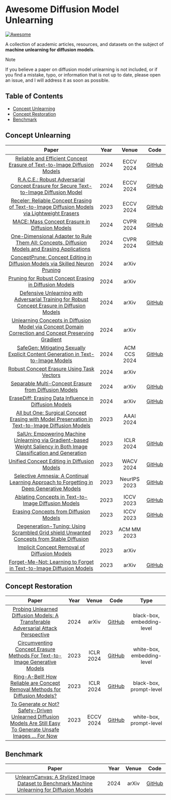 # Awesome Diffusion Model Unlearning

[![Awesome](https://awesome.re/badge.svg)](https://awesome.re)

A collection of academic articles, resources, and datasets on the subject of **machine unlearning for diffusion models**.

> [!NOTE]
> If you believe a paper on diffusion model unlearning is not included, or if you find a mistake, typo, or information that is not up to date, please open an issue, and I will address it as soon as possible.

## Table of Contents

- [Concept Unlearning](#concept-unlearning)
- [Concept Restoration](#concept-restoration)
- [Benchmark](#benchmark)

## Concept Unlearning

| Paper                                                        | Year | Venue     | Code                                                         |
| :----------------------------------------------------------: | :--: | :-------: | :----------------------------------------------------------: |
| [Reliable and Efficient Concept Erasure of Text-to-Image Diffusion Models](https://arxiv.org/abs/2407.12383) | 2024 | ECCV 2024 | [GitHub](https://github.com/CharlesGong12/RECE) |
| [R.A.C.E.: Robust Adversarial Concept Erasure for Secure Text-to-Image Diffusion Model](https://arxiv.org/abs/2405.16341) | 2024 | ECCV 2024 | [GitHub](https://github.com/chkimmmmm/R.A.C.E.) |
| [Receler: Reliable Concept Erasing of Text-to-Image Diffusion Models via Lightweight Erasers](https://arxiv.org/abs/2311.17717) | 2023 | ECCV 2024 | [GitHub](https://github.com/jasper0314-huang/Receler) |
| [MACE: Mass Concept Erasure in Diffusion Models](https://arxiv.org/abs/2403.06135) | 2024 | CVPR 2024 | [GitHub](https://github.com/Shilin-LU/MACE) |
| [One-Dimensional Adapter to Rule Them All: Concepts, Diffusion Models and Erasing Applications](https://arxiv.org/abs/2312.16145) | 2024 | CVPR 2024 | [GitHub](https://github.com/Con6924/SPM) |
| [ConceptPrune: Concept Editing in Diffusion Models via Skilled Neuron Pruning](https://arxiv.org/abs/2405.19237) | 2024 | arXiv |  |
| [Pruning for Robust Concept Erasing in Diffusion Models](https://arxiv.org/abs/2405.16534) | 2024 | arXiv |  |
| [Defensive Unlearning with Adversarial Training for Robust Concept Erasure in Diffusion Models](https://arxiv.org/abs/2405.15234) | 2024 | arXiv | [GitHub](https://github.com/OPTML-Group/AdvUnlearn) |
| [Unlearning Concepts in Diffusion Model via Concept Domain Correction and Concept Preserving Gradient](https://arxiv.org/abs/2405.15304) | 2024 | arXiv |  |
| [SafeGen: Mitigating Sexually Explicit Content Generation in Text-to-Image Models](https://arxiv.org/abs/2404.06666) | 2024 | ACM CCS 2024 | [GitHub](https://github.com/LetterLiGo/SafeGen_CCS2024) |
| [Robust Concept Erasure Using Task Vectors](https://arxiv.org/abs/2404.03631) | 2024 | arXiv |  |
| [Separable Multi-Concept Erasure from Diffusion Models](https://arxiv.org/abs/2402.05947) | 2024 | arXiv | [GitHub](https://github.com/Dlut-lab-zmn/SepCE4MU) |
| [EraseDiff: Erasing Data Influence in Diffusion Models](https://arxiv.org/abs/2401.05779) | 2024 | arXiv | [GitHub](https://github.com/JingWu321/EraseDiff) |
| [All but One: Surgical Concept Erasing with Model Preservation in Text-to-Image Diffusion Models](https://arxiv.org/abs/2312.12807) | 2023 | AAAI 2024 |                                                              |
| [SalUn: Empowering Machine Unlearning via Gradient-based Weight Saliency in Both Image Classification and Generation](https://arxiv.org/abs/2310.12508) | 2023 | ICLR 2024 | [GitHub](https://github.com/OPTML-Group/Unlearn-Saliency) |
| [Unified Concept Editing in Diffusion Models](https://arxiv.org/abs/2308.14761) | 2023 | WACV 2024 | [GitHub](https://github.com/rohitgandikota/unified-concept-editing) |
| [Selective Amnesia: A Continual Learning Approach to Forgetting in Deep Generative Models](https://arxiv.org/abs/2305.10120) | 2023 | NeurIPS 2023 | [GitHub](https://github.com/clear-nus/selective-amnesia)     |
| [Ablating Concepts in Text-to-Image Diffusion Models](https://arxiv.org/abs/2303.13516) | 2023 | ICCV 2023 | [GitHub](https://github.com/nupurkmr9/concept-ablation)      |
| [Erasing Concepts from Diffusion Models](https://arxiv.org/abs/2303.07345) | 2023 | ICCV 2023 | [GitHub](https://github.com/rohitgandikota/erasing)          |
| [Degeneration-Tuning: Using Scrambled Grid shield Unwanted Concepts from Stable Diffusion](https://arxiv.org/abs/2308.02552) | 2023 | ACM MM 2023 |  |
| [Implicit Concept Removal of Diffusion Models](https://arxiv.org/abs/2310.05873) | 2023 | arXiv |  |
| [Forget-Me-Not: Learning to Forget in Text-to-Image Diffusion Models](https://arxiv.org/abs/2303.17591) | 2023 | arXiv     | [GitHub](https://github.com/SHI-Labs/Forget-Me-Not)          |

## Concept Restoration

|                            Paper                             | Year |   Venue   |                             Code                             |            Type            |
| :----------------------------------------------------------: | :--: | :-------: | :----------------------------------------------------------: | :------------------------: |
| [Probing Unlearned Diffusion Models: A Transferable Adversarial Attack Perspective](https://arxiv.org/abs/2404.19382) | 2024 |   arXiv   |           [GitHub](https://github.com/hxxdtd/PUND)           | black-box, embedding-level |
| [Circumventing Concept Erasure Methods For Text-to-Image Generative Models](https://arxiv.org/abs/2308.01508) | 2023 | ICLR 2024 | [GitHub](https://github.com/NYU-DICE-Lab/circumventing-concept-erasure) | white-box, embedding-level |
| [Ring-A-Bell! How Reliable are Concept Removal Methods for Diffusion Models?](https://arxiv.org/abs/2310.10012) | 2023 | ICLR 2024 |     [GitHub](https://github.com/chiayi-hsu/Ring-A-Bell)      |  black-box, prompt-level   |
| [To Generate or Not? Safety-Driven Unlearned Diffusion Models Are Still Easy To Generate Unsafe Images ... For Now](https://arxiv.org/abs/2310.11868) | 2023 | ECCV 2024 | [GitHub](https://github.com/OPTML-Group/Diffusion-MU-Attack) |  white-box, prompt-level   |

## Benchmark

|                            Paper                             | Year | Venue |                          Code                          |
| :----------------------------------------------------------: | :--: | :---: | :----------------------------------------------------: |
| [UnlearnCanvas: A Stylized Image Dataset to Benchmark Machine Unlearning for Diffusion Models](https://arxiv.org/abs/2402.11846) | 2024 | arXiv | [GitHub](https://github.com/OPTML-Group/UnlearnCanvas) |
